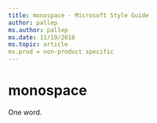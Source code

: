 ```yaml
---
title: monospace - Microsoft Style Guide
author: pallep
ms.author: pallep
ms.date: 11/19/2016
ms.topic: article
ms.prod = non-product specific
---
```


# monospace

One word.

